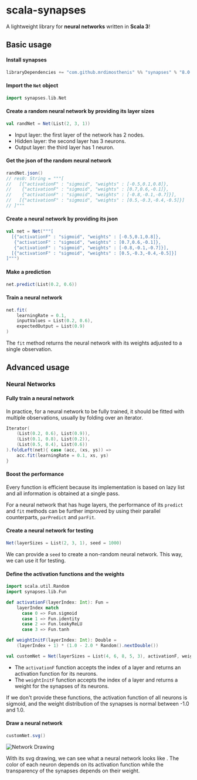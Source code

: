 # scala-synapses

A lightweight library for **neural networks** written in **Scala 3**!

## Basic usage

#### Install synapses

```scala
libraryDependencies += "com.github.mrdimosthenis" %% "synapses" % "8.0.0-RC3"
```

#### Import the `Net` object

```scala mdoc:silent
import synapses.lib.Net
```

#### Create a random neural network by providing its layer sizes

```scala mdoc:silent
val randNet = Net(List(2, 3, 1))
```

* Input layer: the first layer of the network has 2 nodes.
* Hidden layer: the second layer has 3 neurons.
* Output layer: the third layer has 1 neuron.

#### Get the json of the random neural network

```scala mdoc:silent
randNet.json()
// res0: String = """[
//   [{"activationF" : "sigmoid", "weights" : [-0.5,0.1,0.8]},
//    {"activationF" : "sigmoid", "weights" : [0.7,0.6,-0.1]},
//    {"activationF" : "sigmoid", "weights" : [-0.8,-0.1,-0.7]}],
//   [{"activationF" : "sigmoid", "weights" : [0.5,-0.3,-0.4,-0.5]}]
// ]"""
```

#### Create a neural network by providing its json

```scala mdoc:silent
val net = Net("""[
  [{"activationF" : "sigmoid", "weights" : [-0.5,0.1,0.8]},
   {"activationF" : "sigmoid", "weights" : [0.7,0.6,-0.1]},
   {"activationF" : "sigmoid", "weights" : [-0.8,-0.1,-0.7]}],
  [{"activationF" : "sigmoid", "weights" : [0.5,-0.3,-0.4,-0.5]}]
]""")
```

#### Make a prediction

```scala mdoc
net.predict(List(0.2, 0.6))
```

#### Train a neural network

```scala mdoc:silent
net.fit(
    learningRate = 0.1,
    inputValues = List(0.2, 0.6),
    expectedOutput = List(0.9)
)
```

The `fit` method returns the neural network with its weights adjusted to a single observation.

## Advanced usage

### Neural Networks

#### Fully train a neural network

In practice, for a neural network to be fully trained, it should be fitted with multiple observations,
usually by folding over an iterator.

```scala mdoc:silent
Iterator(
    (List(0.2, 0.6), List(0.9)),
    (List(0.1, 0.8), List(0.2)),
    (List(0.5, 0.4), List(0.6))
).foldLeft(net){ case (acc, (xs, ys)) =>
    acc.fit(learningRate = 0.1, xs, ys)
}
```

#### Boost the performance

Every function is efficient because its implementation is based on lazy list
and all information is obtained at a single pass.

For a neural network that has huge layers,
the performance of its `predict` and `fit` methods can be further improved
by using their parallel counterparts, `parPredict` and `parFit`.

#### Create a neural network for testing

```scala mdoc:silent
Net(layerSizes = List(2, 3, 1), seed = 1000)
```

We can provide a `seed` to create a non-random neural network.
This way, we can use it for testing.

#### Define the activation functions and the weights

```scala mdoc:silent
import scala.util.Random
import synapses.lib.Fun

def activationF(layerIndex: Int): Fun =
    layerIndex match
      case 0 => Fun.sigmoid
      case 1 => Fun.identity
      case 2 => Fun.leakyReLU
      case 3 => Fun.tanh

def weightInitF(layerIndex: Int): Double =
    (layerIndex + 1) * (1.0 - 2.0 * Random().nextDouble())

val customNet = Net(layerSizes = List(4, 6, 8, 5, 3), activationF, weightInitF)
```

* The `activationF` function accepts the index of a layer and returns an activation function for its neurons.
* The `weightInitF` function accepts the index of a layer and returns a weight for the synapses of its neurons.

If we don't provide these functions, the activation function of all neurons is sigmoid,
and the weight distribution of the synapses is normal between -1.0 and 1.0.

#### Draw a neural network

```scala mdoc:silent
customNet.svg()
```

![Network Drawing](https://github.com/mrdimosthenis/scala-synapses/blob/master/neural_network.png?raw=true)

With its svg drawing, we can see what a neural network looks like .
The color of each neuron depends on its activation function
while the transparency of the synapses depends on their weight.
